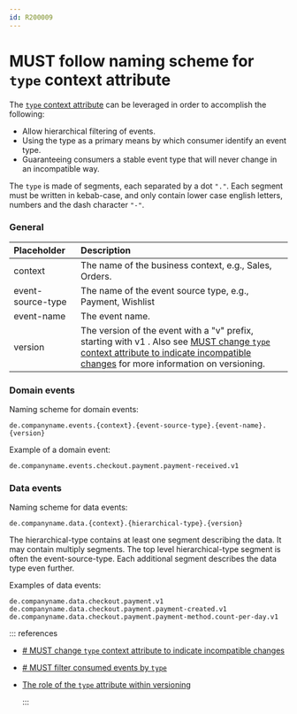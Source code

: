 ```yaml
---
id: R200009
---
```


# MUST follow naming scheme for `type` context attribute

The [`type` context attribute](https://github.com/cloudevents/spec/blob/v1.0.2/cloudevents/spec.md#type) can be leveraged in order to accomplish the following:

- Allow hierarchical filtering of events.
- Using the type as a primary means by which consumer identify an event type.
- Guaranteeing consumers a stable event type that will never change in an incompatible way.

The `type` is made of segments, each separated by a dot `"."`. Each segment must be written in kebab-case, and only contain lower case english letters, numbers and the dash character `"-"`.

### General

| Placeholder       | Description                                                                                                                         |
| :---------------- | :---------------------------------------------------------------------------------------------------------------------------------- |
| context           | The name of the business context, e.g., Sales, Orders.                                                                              |
| event-source-type | The name of the event source type, e.g., Payment, Wishlist                                                                          |
| event-name        | The event name.                                                                                                                     |
| version           | The version of the event with a "v" prefix, starting with v1 . Also see [MUST change `type` context attribute to indicate incompatible changes](../../../compatibility/versioning/rules/must-change-type-context-attribute-to-indicate-incompatible-changes.md) for more information on versioning. |

### Domain events

Naming scheme for domain events:

```text
de.companyname.events.{context}.{event-source-type}.{event-name}.{version}
```

Example of a domain event:

```text
de.companyname.events.checkout.payment.payment-received.v1
```

### Data events

Naming scheme for data events:

```text
de.companyname.data.{context}.{hierarchical-type}.{version}
```

The hierarchical-type contains at least one segment describing the data. It may contain multiply segments. The top level hierarchical-type segment is often the event-source-type. Each additional segment describes the data type even further.

Examples of data events:

```text
de.companyname.data.checkout.payment.v1
de.companyname.data.checkout.payment.payment-created.v1
de.companyname.data.checkout.payment.payment-method.count-per-day.v1
```

::: references

- [# MUST change `type` context attribute to indicate incompatible changes](../../../compatibility/versioning/rules/must-change-type-context-attribute-to-indicate-incompatible-changes.md)
- [# MUST filter consumed events by `type`](../../../compatibility/versioning/rules/must-filter-consumed-events-by-type.md)
- [The role of the `type` attribute within versioning](https://github.com/cloudevents/spec/blob/v1.0.2/cloudevents/primer.md#the-role-of-the-type-attribute-within-versioning)

  :::
